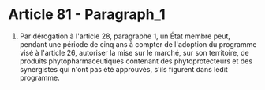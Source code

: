 # Article 81 - Paragraph_1

1. Par dérogation à l'article 28, paragraphe 1, un État membre peut, pendant une période de cinq ans à compter de l'adoption du programme visé à l'article 26, autoriser la mise sur le marché, sur son territoire, de produits phytopharmaceutiques contenant des phytoprotecteurs et des synergistes qui n'ont pas été approuvés, s'ils figurent dans ledit programme.